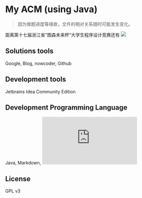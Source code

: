# My ACM (using Java)

> 因为做题进度等缘故，文件的相对关系随时可能发生变化。

距离第十七届浙江省”图森未来杯“大学生程序设计竞赛还有
![](https://api.solstice23.top/countdown/?date=1602864000&type=1&textType=1&font=2&fontSize=20&color=ff&left=&right=&spacing=0)

## Solutions tools

Google, Blog, nowcoder, Github

## Development tools

Jetbrains Idea Community Edition

## Development Programming Language

Java, Markdown, ![](https://latex.codecogs.com/gif.latex?%5CLaTeX)

## License

GPL v3
